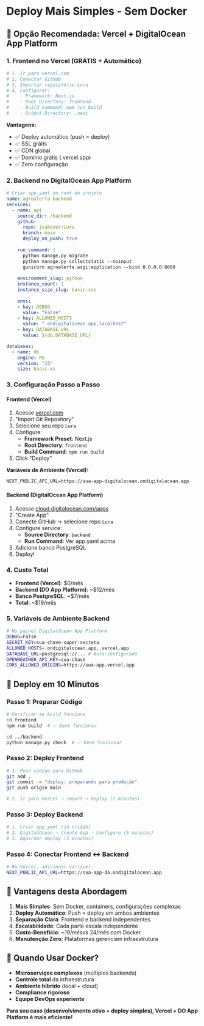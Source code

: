 # Deploy Mais Simples - Sem Docker

## 🎯 **Opção Recomendada: Vercel + DigitalOcean App Platform**

### **1. Frontend no Vercel (GRÁTIS + Automático)**

```bash
# 1. Ir para vercel.com
# 2. Conectar GitHub
# 3. Importar repositório Lura
# 4. Configurar:
#    - Framework: Next.js
#    - Root Directory: frontend
#    - Build Command: npm run build
#    - Output Directory: .next
```

**Vantagens:**
- ✅ Deploy automático (push = deploy)
- ✅ SSL grátis
- ✅ CDN global
- ✅ Domínio grátis (.vercel.app)
- ✅ Zero configuração

### **2. Backend no DigitalOcean App Platform**

```yaml
# Criar app.yaml no root do projeto
name: agroalerta-backend
services:
  - name: api
    source_dir: /backend
    github:
      repo: jsabonet/Lura
      branch: main
      deploy_on_push: true
    
    run_command: |
      python manage.py migrate
      python manage.py collectstatic --noinput
      gunicorn agroalerta.wsgi:application --bind 0.0.0.0:8080
    
    environment_slug: python
    instance_count: 1
    instance_size_slug: basic-xxs
    
    envs:
    - key: DEBUG
      value: "False"
    - key: ALLOWED_HOSTS
      value: ".ondigitalocean.app,localhost"
    - key: DATABASE_URL
      value: ${db.DATABASE_URL}

databases:
  - name: db
    engine: PG
    version: "15"
    size: basic-xs
```

### **3. Configuração Passo a Passo**

#### **Frontend (Vercel)**
1. Acesse [vercel.com](https://vercel.com)
2. "Import Git Repository"
3. Selecione seu repo `Lura`
4. Configure:
   - **Framework Preset**: Next.js
   - **Root Directory**: `frontend`
   - **Build Command**: `npm run build`
5. Click "Deploy"

**Variáveis de Ambiente (Vercel):**
```
NEXT_PUBLIC_API_URL=https://sua-app-digitalocean.ondigitalocean.app
```

#### **Backend (DigitalOcean App Platform)**
1. Acesse [cloud.digitalocean.com/apps](https://cloud.digitalocean.com/apps)
2. "Create App"
3. Conecte GitHub → selecione repo `Lura`
4. Configure service:
   - **Source Directory**: `backend`
   - **Run Command**: Ver app.yaml acima
5. Adicione banco PostgreSQL
6. Deploy!

### **4. Custo Total**
- **Frontend (Vercel)**: $0/mês
- **Backend (DO App Platform)**: ~$12/mês
- **Banco PostgreSQL**: ~$7/mês
- **Total**: ~$19/mês

### **5. Variáveis de Ambiente Backend**

```bash
# No painel DigitalOcean App Platform
DEBUG=False
SECRET_KEY=sua-chave-super-secreta
ALLOWED_HOSTS=.ondigitalocean.app,.vercel.app
DATABASE_URL=postgresql://... # Auto-configurado
OPENWEATHER_API_KEY=sua-chave
CORS_ALLOWED_ORIGINS=https://sua-app.vercel.app
```

## 🚀 **Deploy em 10 Minutos**

### **Passo 1: Preparar Código**
```bash
# Verificar se build funciona
cd frontend
npm run build  # ✅ Deve funcionar

cd ../backend  
python manage.py check  # ✅ Deve funcionar
```

### **Passo 2: Deploy Frontend**
```bash
# 1. Push código para GitHub
git add .
git commit -m "deploy: preparando para produção"
git push origin main

# 2. Ir para Vercel → Import → Deploy (2 minutos)
```

### **Passo 3: Deploy Backend**
```bash
# 1. Criar app.yaml (já criado)
# 2. DigitalOcean → Create App → Configure (5 minutos)
# 3. Aguardar deploy (3 minutos)
```

### **Passo 4: Conectar Frontend ↔ Backend**
```bash
# No Vercel, adicionar variável:
NEXT_PUBLIC_API_URL=https://sua-app-do.ondigitalocean.app
```

## 🎁 **Vantagens desta Abordagem**

1. **Mais Simples**: Sem Docker, containers, configurações complexas
2. **Deploy Automático**: Push = deploy em ambos ambientes  
3. **Separação Clara**: Frontend e backend independentes
4. **Escalabilidade**: Cada parte escala independente
5. **Custo-Benefício**: ~$19/mês vs ~$24/mês com Docker
6. **Manutenção Zero**: Plataformas gerenciam infraestrutura

## 🤔 **Quando Usar Docker?**

- **Microserviços complexos** (múltiplos backends)
- **Controle total** da infraestrutura
- **Ambiente híbrido** (local + cloud)
- **Compliance rigoroso**
- **Equipe DevOps experiente**

**Para seu caso (desenvolvimento ativo + deploy simples), Vercel + DO App Platform é mais eficiente!**
